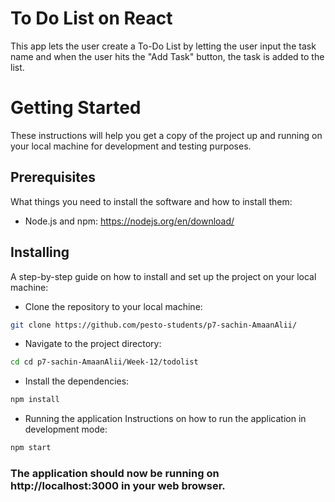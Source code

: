 # To Do List on React
This app lets the user create a To-Do List by letting the user input the task name and when the user hits the "Add Task" button, the task is added to the list.



# Getting Started
These instructions will help you get a copy of the project up and running on your local machine for development and testing purposes.




## Prerequisites
What things you need to install the software and how to install them:

- Node.js and npm: https://nodejs.org/en/download/




## Installing
A step-by-step guide on how to install and set up the project on your local machine:


- Clone the repository to your local machine:
```bash
git clone https://github.com/pesto-students/p7-sachin-AmaanAlii/
```



- Navigate to the project directory:
```bash
cd cd p7-sachin-AmaanAlii/Week-12/todolist
```




- Install the dependencies:
```bash
npm install
```



- Running the application
Instructions on how to run the application in development mode:
```bash
npm start
```




### The application should now be running on http://localhost:3000 in your web browser.
